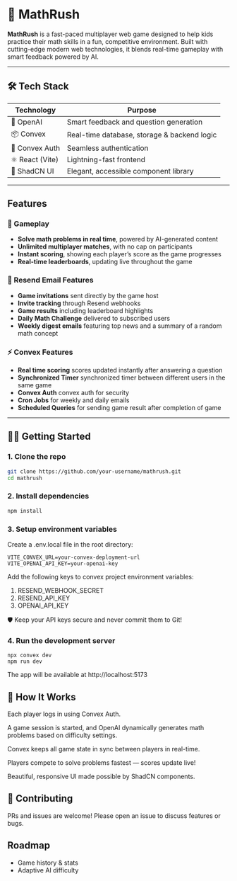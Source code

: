 # 🧮 MathRush

**MathRush** is a fast-paced multiplayer web game designed to help kids practice their math skills in a fun, competitive environment. Built with cutting-edge modern web technologies, it blends real-time gameplay with smart feedback powered by AI.

---

## 🛠 Tech Stack

| Technology     | Purpose                                       |
|----------------|-----------------------------------------------|
| 🧠 OpenAI       | Smart feedback and question generation         |
| 📦 Convex       | Real-time database, storage & backend logic   |
| 🧩 Convex Auth  | Seamless authentication                       |
| ⚛️ React (Vite) | Lightning-fast frontend                       |
| 🧪 ShadCN UI    | Elegant, accessible component library         |

---

## Features

### 🚀 Gameplay
- **Solve math problems in real time**, powered by AI-generated content  
- **Unlimited multiplayer matches**, with no cap on participants  
- **Instant scoring**, showing each player’s score as the game progresses  
- **Real-time leaderboards**, updating live throughout the game


### 📩 Resend Email Features
- **Game invitations** sent directly by the game host  
- **Invite tracking** through Resend webhooks  
- **Game results** including leaderboard highlights  
- **Daily Math Challenge** delivered to subscribed users  
- **Weekly digest emails** featuring top news and a summary of a random math concept

### ⚡ **Convex Features**
- **Real time scoring** scores updated instantly after answering a question
- **Synchronized Timer** synchronized timer between different users in the same game
- **Convex Auth** convex auth for security
- **Cron Jobs** for weekly and daily emails
- **Scheduled Queries** for sending game result after completion of game

---

## 🧑‍💻 Getting Started

### 1. Clone the repo

```bash
git clone https://github.com/your-username/mathrush.git
cd mathrush
```

### 2. Install dependencies

```bash
npm install
```

### 3. Setup environment variables

Create a .env.local file in the root directory:

```
VITE_CONVEX_URL=your-convex-deployment-url
VITE_OPENAI_API_KEY=your-openai-key
```

Add the following keys to convex project environment variables:
1. RESEND_WEBHOOK_SECRET
2. RESEND_API_KEY
3. OPENAI_API_KEY

🛡️ Keep your API keys secure and never commit them to Git!

### 4. Run the development server

```
npx convex dev
npm run dev
```

The app will be available at http://localhost:5173


## 🧮 How It Works

Each player logs in using Convex Auth.

A game session is started, and OpenAI dynamically generates math problems based on difficulty settings.

Convex keeps all game state in sync between players in real-time.

Players compete to solve problems fastest — scores update live!

Beautiful, responsive UI made possible by ShadCN components.

## 🤝 Contributing

PRs and issues are welcome! Please open an issue to discuss features or bugs.

## Roadmap

- Game history & stats
- Adaptive AI difficulty

